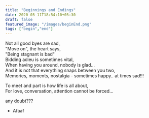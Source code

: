 ```yaml
---
title: "Beginnings and Endings"
date: 2020-05-11T18:54:10+05:30
draft: false
featured_image: "/images/beginEnd.png"
tags: ["begin","end"]
---
```


Not all good byes are sad,                    
"Move on", the heart says,                             
"Being stagnant is bad"                              
Bidding adieu is sometimes vital,                            
When having you around, nobody is glad...                        
And it is not that everything snaps between you two,                         
Memories, moments, nostalgia - sometimes happy.. at times sad!!!                 

To meet and part is how life is all about,                                   
For love, conversation, attention cannot be forced...                

any doubt???                                    

- Afaaf
